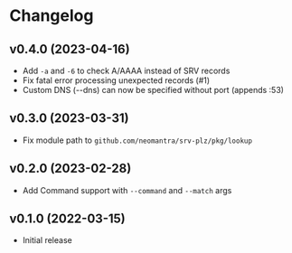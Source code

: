 Changelog
=========

## v0.4.0 (2023-04-16)

 * Add `-a` and `-6` to check A/AAAA instead of SRV records
 * Fix fatal error processing unexpected records (#1)
 * Custom DNS (--dns) can now be specified without port (appends :53)

## v0.3.0 (2023-03-31)

 * Fix module path to `github.com/neomantra/srv-plz/pkg/lookup`

## v0.2.0 (2023-02-28)

 * Add Command support with `--command` and `--match` args

## v0.1.0 (2022-03-15)

 * Initial release